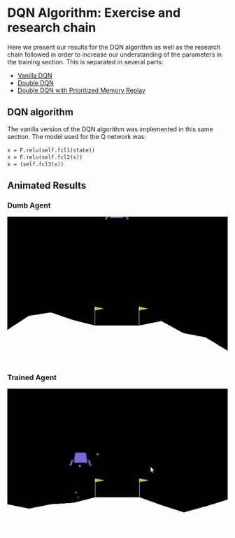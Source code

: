 # DQN Algorithm: Exercise and research chain

Here we present our results for the DQN algorithm as well as the research chain followed in order to increase our understanding of the parameters in the training section.
This is separated in several parts:
* <a href='.'>Vanilla DQN</a><br>
* <a href='double_DQN'>Double DQN</a><br>
* <a href='double_DQN/prio_replay_sumtree/'>Double DQN with Prioritized Memory Replay</a><br>

## DQN algorithm

The vanilla version of the DQN algorithm was implemented in this same section. The model used for the Q network was:

```
x = F.relu(self.fcl1(state))
x = F.relu(self.fcl2(x))
x = (self.fcl3(x))
```

## Animated Results
### Dumb Agent

![alt text](lander_dumb.gif)

### Trained Agent

![alt text](lander_trained.gif)
